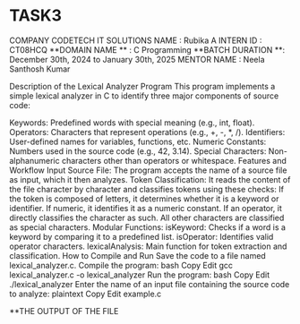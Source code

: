 # TASK3
COMPANY CODETECH IT SOLUTIONS 
NAME : Rubika A 
INTERN ID : CT08HCQ 
**DOMAIN NAME ** : C Programming 
**BATCH DURATION **: December 30th, 2024 to January 30th, 2025 
MENTOR NAME : Neela Santhosh Kumar

Description of the Lexical Analyzer Program
This program implements a simple lexical analyzer in C to identify three major components of source code:

Keywords: Predefined words with special meaning (e.g., int, float).
Operators: Characters that represent operations (e.g., +, -, *, /).
Identifiers: User-defined names for variables, functions, etc.
Numeric Constants: Numbers used in the source code (e.g., 42, 3.14).
Special Characters: Non-alphanumeric characters other than operators or whitespace.
Features and Workflow
Input Source File: The program accepts the name of a source file as input, which it then analyzes.
Token Classification: It reads the content of the file character by character and classifies tokens using these checks:
If the token is composed of letters, it determines whether it is a keyword or identifier.
If numeric, it identifies it as a numeric constant.
If an operator, it directly classifies the character as such.
All other characters are classified as special characters.
Modular Functions:
isKeyword: Checks if a word is a keyword by comparing it to a predefined list.
isOperator: Identifies valid operator characters.
lexicalAnalysis: Main function for token extraction and classification.
How to Compile and Run
Save the code to a file named lexical_analyzer.c.
Compile the program:
bash
Copy
Edit
gcc lexical_analyzer.c -o lexical_analyzer
Run the program:
bash
Copy
Edit
./lexical_analyzer
Enter the name of an input file containing the source code to analyze:
plaintext
Copy
Edit
example.c

**THE OUTPUT OF THE FILE



